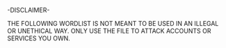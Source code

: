 -DISCLAIMER-

THE FOLLOWING WORDLIST IS NOT MEANT TO BE USED IN AN ILLEGAL OR UNETHICAL WAY. ONLY USE THE FILE TO ATTACK ACCOUNTS OR SERVICES YOU OWN. 
